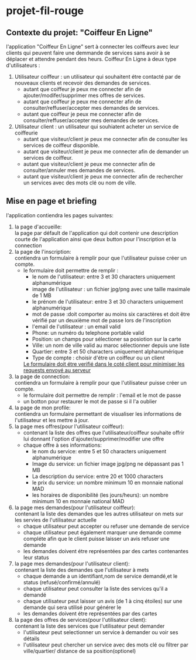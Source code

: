 <h1> projet-fil-rouge</h1>
<h2>Contexte du projet: "Coiffeur En Ligne"</h2>
l'application "Coiffeur En Ligne" sert à connecter les coiffeurs avec leur clients qui peuvent faire une demmande de services sans avoir à se déplacer et attendre pendant des heurs.
Coiffeur En Ligne à deux type d'utilisateurs :
<ol>
  <li>
           Utilisateur coiffeur : un utilisateur qui souhaitent étre contacté par de nouveaux clients et recevoir des demandes de services.
        <ul>
          <li>autant que coiffeur je peux me connecter afin de ajouter/modifer/supprimer mes offres de services.</li>
          <li>autant que coiffeur je peux me connecter afin de consulter/reffuser/accepter mes demandes de services.</li>
          <li>autant que coiffeur je peux me connecter afin de consulter/reffuser/accepter mes demandes de services.</li>
        </ul>
  </li>
  <li>
            Utilisateur client : un utilisateur qui souhiatent acheter un service de coiffeurie
      <ul>
        <li>autant que visiteur/client je peux me connecter afin de consulter les services de coiffeur disponible.</li>
        <li>autant que visiteur/client je peux me connecter afin de demander un services de coiffeur.</li>
        <li>autant que visiteur/client je peux me connecter afin de consulter/annuler mes demandes de services.</li>
        <li>autant que visiteur/client je peux me connecter afin de rechercher un services avec des mots clé ou nom de ville.</li>
    </ul>
  </li>
</ol>
<h2>Mise en page et briefing </h2>
l'application contiendra les pages suivantes:<br>
<ol>
  <li>
    la page d'accueille:
        <br>la page par défault de l'application qui doit contenir une description courte de l'application ainsi que deux button pour l'inscription et la connection
    </li>
  <li>
        la page de l'inscription:<br>contiendra un formulaire à remplir pour que l'utilisateur puisse créer un compte.
      <ul>
        <li>
            le formulaire doit permettre de remplir :
             <ul>
                <li>
                    le nom de l'utilisateur: entre 3 et 30 characters uniquement alphanumérique
                </li>
                <li>
                    image de l'utilisateur : un fichier jpg/png avec une taille maximale de 1 MB
                </li>
                <li>
                    le prénom de l'utilisateur: entre 3 et 30 characters uniquement alphanumérique
                </li>
                <li>mot de passe :doit comporter au moins six caractères et doit être vérifié par un deuxième mot de passe lors de l'inscription</li>
                <li>
                    l'email de l'utilisateur : un email valid
                </li>
                <li>Phone: un numéro du telephone portable valid 
                </li>
                <li>
                    Position: un champs pour sélectioner sa posiotion sur la carte 
                </li>
                <li>
                    Ville: un nom de ville valid au maroc sélectionner depuis une liste  
                </li>
                <li>
                    Quartier: entre 3 et 50 characters uniquement alphanumérique  
                </li>
                <li>
                    Type de compte : choisir d'étre un coiffeur ou un client  
                </li>
            </ul>
            <u>
                Le formulaire doit étre verifié dans le coté client pour minimiser les requests envoyé au serveur
            </u>
        </li>
    </ul>
  </li>
  <li>
        la page de connection:<br>contiendra un formulaire à remplir pour que l'utilisateur puisse créer un compte.
      <ul>
        <li>
            le formulaire doit permettre de remplir : l'email et le mot de passe
        </li>
        <li>
            un botton pour restaurer le mot de passe si il l'a oublier
        </li>
        </ul>
    </li><li>
        la page de mon profile:<br>contiendra un formulaire permettant de visualiser les informations de l'utilisateur et les mettre à jour.
  <li>
        la page mes offres(pour l'utilisateur coiffeur):<br>
        <ul>
        <li>contenant la liste des offres que l'utilisateur/coiffeur souhaite offrir lui donnant l'option d'ajouter/supprimer/modifier une offre
        </li>
        <li>
        chaque offre à ses informations:
            <ul>
                <li>le nom du service: entre 5 et 50 characters uniquement alphanumérique </li>
                <li>Image du service: un fichier image jpg/png ne dépassant pas 1 MB </li>
                <li>La description du service: entre 20 et 1000 characters</li>
                <li>le prix du service: un nombre minimum 10 en monnaie national MAD</li>
                <li>les horaires de disponibilité (les jours/heurs): un nombre minimum 10 en monnaie national MAD</li>
            </ul>
        </ul>
    </li>
  <li>
        la page mes demandes(pour l'utilisateur coiffeur):<br>contenant la liste des demandes que  les autres utilisateur on mets sur les servies de l'utilisateur actuelle
        <ul>
            <li>chaque utilisateur peut accepter ou refuser une demande de service </li>
            <li>chaque utilisateur peut également marquer une demande comme compléte afin que le client puisse laisser un avis refuser une demande </li>
            <li>les demandes doivent étre représentées par des cartes contenantes leur status</li>
        </ul>
    </li>
  <li>
        la page mes demandes(pour l'utilisateur client):<br>contenant la liste des demandes que l'utilisateur à mets
        <ul>
            <li>chaque demande a un identifiant,nom de service demandé,et le status (refusé/confirmé/annulé)</li>
            <li>chaque utilisateur peut consulter la liste des services qu'il a demandé </li>
            <li>chaque utilisateur peut laisser un avis (de 1 à cinq étoiles) sur une demande qui sera utilisé pour générer le  </li>
            <li>les demandes doivent étre représentées par des cartes</li>
        </ul>
    </li>
  <li>
        la page des offres de services(pour l'utilisateur client):<br>contenant la liste des services que l'utilisateur peut demander
        <ul>
            <li>l'utilisateur peut selectionner un service à demander ou voir ses détails</li>
            <li>l'utilisateur peut chercher un service avec des mots clé ou filtrer par ville/quartier/ distance de sa position(optionel)</li>
        </ul>
    </li>
</ol>



